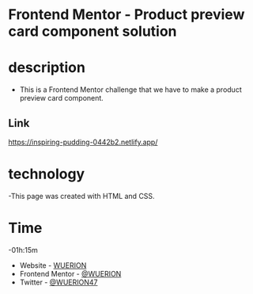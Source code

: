 # Frontend Mentor - Product preview card component solution

# description

- This is a Frontend Mentor challenge that we have to make a product preview card component.

## Link 

https://inspiring-pudding-0442b2.netlify.app/

# technology

-This page was created with HTML and CSS.

# Time
-01h:15m

- Website - [WUERION](https://wuerion.github.io/)
- Frontend Mentor - [@WUERION](https://www.frontendmentor.io/profile/WUERION)
- Twitter - [@WUERION47](https://twitter.com/WUERION_47)
